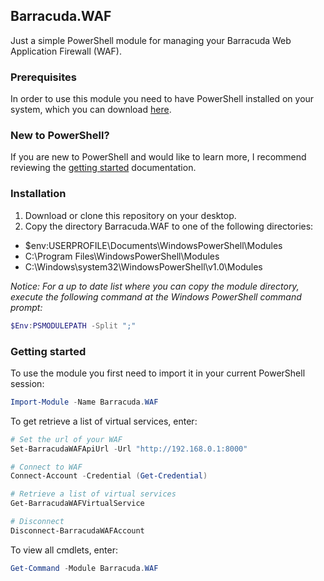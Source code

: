 ## Barracuda.WAF
Just a simple PowerShell module for managing your Barracuda Web Application Firewall (WAF).


### Prerequisites ###
In order to use this module you need to have PowerShell installed on your system, which you can download [here][download-powershell].

[download-powershell]: https://github.com/PowerShell/PowerShell

### New to PowerShell? ###
If you are new to PowerShell and would like to learn more, I recommend reviewing the [getting started][getting-started] documentation.

[getting-started]: https://github.com/PowerShell/PowerShell/tree/master/docs/learning-powershell

### Installation ###
1. Download or clone this repository on your desktop.
2. Copy the directory Barracuda.WAF to one of the following directories:
  * $env:USERPROFILE\Documents\WindowsPowerShell\Modules
  * C:\Program Files\WindowsPowerShell\Modules
  * C:\Windows\system32\WindowsPowerShell\v1.0\Modules

*Notice: For a up to date list where you can copy the module directory, execute the following command at the Windows PowerShell command prompt:*
```powershell
$Env:PSMODULEPATH -Split ";"
```

### Getting started ###
To use the module you first need to import it in your current PowerShell session:
```powershell
Import-Module -Name Barracuda.WAF
```

To get retrieve a list of virtual services, enter:
```powershell
# Set the url of your WAF
Set-BarracudaWAFApiUrl -Url "http://192.168.0.1:8000"

# Connect to WAF
Connect-Account -Credential (Get-Credential)

# Retrieve a list of virtual services
Get-BarracudaWAFVirtualService

# Disconnect
Disconnect-BarracudaWAFAccount
```

To view all cmdlets, enter:
```powershell
Get-Command -Module Barracuda.WAF
```
